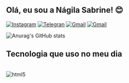 
## Olá, eu sou a Nágila Sabrine! 😊

[![Instagram](https://img.shields.io/badge/Instagram-E4405F?style=for-the-badge&logo=instagram&logoColor=white)](https://www.instagram.com/sabrine_ns/)
[![Telegran](	https://img.shields.io/badge/Telegram-2CA5E0?style=for-the-badge&logo=telegram&logoColor=white)](https://web.telegram.org/k/)
[![Gmail](https://img.shields.io/badge/Gmail-D14836?style=for-the-badge&logo=gmail&logoColor=white)](https://mail.google.com/mail/u/1/#inbox)
[![Gmail](https://img.shields.io/badge/LinkedIn-0077B5?style=for-the-badge&logo=linkedin&logoColor=white)](https://www.linkedin.com/in/n%C3%A1gila-sabrine-bb2177180/)


![Anurag's GitHub stats](https://github-readme-stats.vercel.app/api?username=Nagila-dev&show_icons=true&theme=dark)

## Tecnologia que uso no meu dia

<div style="display: inline_block"><br/> 
  <img align= "center" alt="html5" src="https://img.shields.io/badge/MySQL-00000F?style=for-the-badge&logo=mysql&logoColor=white">
</div>
